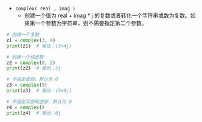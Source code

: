 - `complex( real , imag )`
	- 创建一个值为 real + imag * j 的复数或者转化一个字符串或数为复数。如果第一个参数为字符串，则不需要指定第二个参数。
```python
# 创建一个复数
z1 = complex(3, 4)
print(z1)  # 输出：(3+4j)

# 创建一个纯虚数
z2 = complex(0, 2)
print(z2)  # 输出：2j

# 不指定虚部，默认为 0
z3 = complex(5)
print(z3)  # 输出：(5+0j)

# 不指定实部和虚部，默认为 0
z4 = complex()
print(z4)  # 输出：0j

```